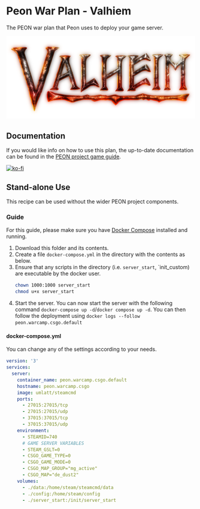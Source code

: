 # Peon War Plan - Valhiem

The PEON war plan that Peon uses to deploy your game server.

![Valhiem](./logo.png)

## Documentation

If you would like info on how to use this plan, the up-to-date documentation can be found in the [PEON project game guide](http://docs.warcamp.org/guides/games/valhiem/).

[![ko-fi](https://ko-fi.com/img/githubbutton_sm.svg)](https://ko-fi.com/K3K567ILJ)

## Stand-alone Use

This recipe can be used without the wider PEON project components.

### Guide

For this guide, please make sure you have [Docker Compose](https://docs.docker.com.zh.xy2401.com/v17.12/compose/install/) installed and running.

1. Download this folder and its contents.
2. Create a file `docker-compose.yml` in the directory with the contents as below.
3. Ensure that any scripts in the directory (i.e. `server_start`, `init_custom) are executable by the docker user.
    ```bash
    chown 1000:1000 server_start
    chmod u+x server_start
    ```
4. Start the server. You can now start the server with the following command `docker-compose up -d`/`docker compose up -d`. You can then follow the deployment using `docker logs --follow peon.warcamp.csgo.default`

#### docker-compose.yml

You can change any of the settings according to your needs.

```yml
version: '3'
services:
  server:
    container_name: peon.warcamp.csgo.default
    hostname: peon.warcamp.csgo
    image: umlatt/steamcmd
    ports:
      - 27015:27015/tcp
      - 27015:27015/udp
      - 37015:37015/tcp
      - 37015:37015/udp
    environment:
      - STEAMID=740
      # GAME SERVER VARIABLES
      - STEAM_GSLT=0
      - CSGO_GAME_TYPE=0
      - CSGO_GAME_MODE=0
      - CSGO_MAP_GROUP="mg_active"
      - CSGO_MAP="de_dust2"
    volumes:
      - ./data:/home/steam/steamcmd/data
      - ./config:/home/steam/config
      - ./server_start:/init/server_start
```
